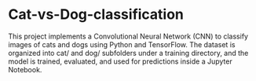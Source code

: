 # Cat-vs-Dog-classification
This project implements a Convolutional Neural Network (CNN) to classify images of cats and dogs using Python and TensorFlow. The dataset is organized into cat/ and dog/ subfolders under a training directory, and the model is trained, evaluated, and used for predictions inside a Jupyter Notebook.

